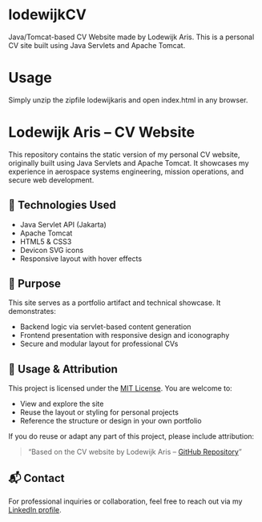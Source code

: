 # lodewijkCV
Java/Tomcat-based CV Website made by Lodewijk Aris. This is a personal CV site built using Java Servlets and Apache Tomcat.

# Usage
Simply unzip the zipfile lodewijkaris and open index.html in any browser.

# Lodewijk Aris – CV Website

This repository contains the static version of my personal CV website, originally built using Java Servlets and Apache Tomcat. It showcases my experience in aerospace systems engineering, mission operations, and secure web development.

## 🔧 Technologies Used

- Java Servlet API (Jakarta)
- Apache Tomcat
- HTML5 & CSS3
- Devicon SVG icons
- Responsive layout with hover effects

## 🎯 Purpose

This site serves as a portfolio artifact and technical showcase. It demonstrates:

- Backend logic via servlet-based content generation
- Frontend presentation with responsive design and iconography
- Secure and modular layout for professional CVs

## 📄 Usage & Attribution

This project is licensed under the [MIT License](LICENSE). You are welcome to:

- View and explore the site
- Reuse the layout or styling for personal projects
- Reference the structure or design in your own portfolio

If you do reuse or adapt any part of this project, please include attribution:

> “Based on the CV website by Lodewijk Aris – [GitHub Repository](https://github.com/YOUR_USERNAME/cv-lodewijk)”

## 📬 Contact

For professional inquiries or collaboration, feel free to reach out via my [LinkedIn profile](https://www.linkedin.com/in/lodewijkaris/).

